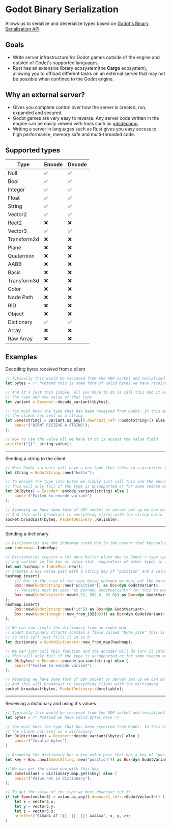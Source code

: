 # Godot Binary Serialization
Allows us to serialize and deserialize types based on [Godot's Binary Serialization API](https://docs.godotengine.org/en/stable/tutorials/io/binary_serialization_api.html)

## Goals
- Write server infrastructure for Godot games outside of the engine and outside of Godot's supported languages.
- Rust has an extensive library ecosystem(the <b>Cargo</b> ecosystem), allowing you to offload different tasks on an external server that may
not be possible when confined to the Godot engine.


## Why an external server?
- Gives you complete control over how the server is created, run, expanded and secured.
- Godot games are very easy to reverse. Any server code written in the engine can be easily viewed with tools
such as [gdsdecomp](https://github.com/bruvzg/gdsdecomp).
- Writing a server in languages such as Rust gives you easy access to high performance, memory safe and multi-threaded code.

## Supported types

| Type        | Encode | Decode |
|-------------|--------|--------|
| Null        |    ✅   |    ✅   |
| Bool        |    ✅   |    ✅   |
| Integer     |    ✅   |    ✅   |
| Float       |    ✅   |    ✅   |
| String      |    ✅   |    ✅   |
| Vector2     |    ✅   |    ✅   |
| Rect2       |    ❌   |    ❌   |
| Vector3     |    ✅   |    ✅   |
| Transform2d |    ❌   |    ❌   |
| Plane       |    ❌   |    ❌   |
| Quaternion  |    ❌   |    ❌   |
| AABB        |    ❌   |    ❌   |
| Basis       |    ❌   |    ❌   |
| Transform3d |    ❌   |    ❌   |
| Color       |    ❌   |    ❌   |
| Node Path   |    ❌   |    ❌   |
| RID         |    ❌   |    ❌   |
| Object      |    ❌   |    ❌   |
| Dictionary  |    ✅   |    ✅   |
| Array       |    ❌   |    ❌   |
| Raw Array   |    ❌   |    ❌   |

## Examples

Decoding bytes received from a client
```rs
// Typically this would be recieved from the UDP socket and serialized in Godot with "var2bytes"
let bytes = /* Pretend this is some form of valid bytes we have received from godot */

// And it's just this simple, all you have to do is call this and it will determine
// the type and the value of that type
let variant = Decoder::decode_variant(&bytes);

// You must know the type that has been received from Godot. In this example we know that
// the client has sent us a string
let Some(string) = variant.as_any().downcast_ref::<GodotString>() else {
    panic!("DIDNT RECIEVE A STRING");
};

// Now to use the value all we have to do is access the value field
println!("{}", string.value);
```
___

Sending a string to the client
```rs
// Most Godot variants will have a new type that takes in a primitive rust value
let string = GodotString::new("hello");

// To encode the type into bytes we simply just call this and the encoder will encode it into bytes
// This will only fail if the type is unsupported or for some reason we cant write bytes to the buffer. It can only take in anything that impl GodotVariant
let Ok(bytes) = Encoder::encode_variant(string) else {
    panic!("Failed to encode variant")
};

// Assuming we have some form of UDP socket or server set up we can do something along these lines.
// And this will broadcast to everything client with the string hello
socket.broadcast(bytes, PacketDelivery::Reliable);
```
___

Sending a dictionary
```rs
// Dictionaries use the indexmap crate due to the nature that key:value pairs keep their inserted position in Godot
use indexmap::IndexMap;

// Dictionaries require a lot more boiler plate due to Godot's type system. Dictionaries can consist of
// any variant in the key or value slot, regardless of other types in the dictionary
let mut hashmap = IndexMap::new();
// Creates a key value pair with a string key of "position" and a value of Vector3
hashmap.insert(
    /// Due to the size of the type being unknown we must put the variant on the heap
    Box::new(GodotString::new("position")) as Box<dyn GodotVariant>,
    // Variants must be cast "as Box<dyn GodotVariant>" for this to work
    Box::new(GodotVector3::new(0.52, 502.0, 68.0)) as Box<dyn GodotVariant>,
);
hashmap.insert(
    Box::new(GodotString::new("id")) as Box<dyn GodotVariant>,
    Box::new(GodotInteger::new_from_i32(693)) as Box<dyn GodotVariant>,
);

// We can now create the dictionary from an index map
// Godot Dictionary structs contain a field called "byte_size" this is not needed unless decoding
// so this call just fills it in as 0
let dictionary = GodotDictionary::new_from_map(hashmap);

// We can just call this function and the encoder will do turn it into bytes
// This will only fail if the type is unsupported or for some reason we cant write bytes to the buffer. It can only take in anything that impl GodotVariant
let Ok(bytes) = Encoder::encode_variant(string) else {
    panic!("Failed to encode variant")
};

// Assuming we have some form of UDP socket or server set up we can do something along these lines.
// And this will broadcast to everything client with the dictionary
socket.broadcast(bytes, PacketDelivery::Unreliable);
```
___

Receiving a dictionary and using it's values
```rs
// Typically this would be recieved from the UDP socket and serialized in Godot with "var2bytes"
let bytes = /* Pretend we have valid bytes here */

// You must know the type that has been received from Godot. In this example we know that
// the client has sent us a dictionary
let Ok(dictionary) = Decoder::decode_variant(&bytes) else {
    panic!("Invalid bytes");
}

// Assuming the dictionary has a key value pair that has a key of "position"
let key = Box::new(GodotString::new("position")) as Box<dyn GodotVariant>;

// We can get the value now with this key
let Some(value) = dictionary.map.get(&key) else {
    panic!("Value not in dictionary");
};

// To get the value of the type we must downcast_ref it
if let Some(vector3) = value.as_any().downcast_ref::<GodotVector3>() {
    let x = vector3.x;
    let y = vector3.y;
    let z = vector3.z;
    println!("BANANA AT ({}, {}, {}) AAAAAA", x, y, z);
}
```
